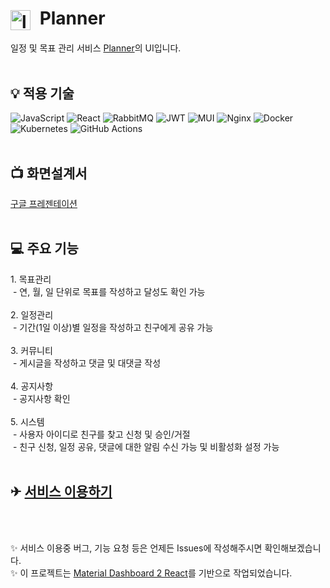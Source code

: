 <h1 align="left">
  <img src="https://github.com/user-attachments/assets/fe753f74-7839-44b2-b894-eca3ae749a07" 
       alt="logo" 
       width="32" 
       style="vertical-align: middle; margin-right: 8px;" />
  Planner
</h1>
일정 및 목표 관리 서비스 <a href="https://web-planner.store">Planner</a>의 UI입니다.
<br /><br />

<h2 align="left">
  💡
  <strong>적용 기술</strong>
</h2>

![JavaScript](https://img.shields.io/badge/javascript-%23323330.svg?style=for-the-badge&logo=javascript&logoColor=%23F7DF1E)
![React](https://img.shields.io/badge/react-%2320232a.svg?style=for-the-badge&logo=react&logoColor=%2361DAFB)
![RabbitMQ](https://img.shields.io/badge/Rabbitmq-FF6600?style=for-the-badge&logo=rabbitmq&logoColor=white)
![JWT](https://img.shields.io/badge/JWT-black?style=for-the-badge&logo=JSON%20web%20tokens)
![MUI](https://img.shields.io/badge/MUI-%230081CB.svg?style=for-the-badge&logo=mui&logoColor=white)
![Nginx](https://img.shields.io/badge/nginx-%23009639.svg?style=for-the-badge&logo=nginx&logoColor=white)
![Docker](https://img.shields.io/badge/docker-%230db7ed.svg?style=for-the-badge&logo=docker&logoColor=white)
![Kubernetes](https://img.shields.io/badge/kubernetes-%23326ce5.svg?style=for-the-badge&logo=kubernetes&logoColor=white)
![GitHub Actions](https://img.shields.io/badge/github%20actions-%232671E5.svg?style=for-the-badge&logo=githubactions&logoColor=white)
<br /><br />

<h2 align="left">
  📺
  <strong>화면설계서</strong>
</h2>
<a href="https://docs.google.com/presentation/d/1yDbhvNihTNSCrBlAPbl7iRH6IBJYweqPrmLGOKn-BOM/edit?pli=1&slide=id.p#slide=id.p">구글 프레젠테이션</a>
<br /><br />

<h2 align="left">
  💻
  <strong>주요 기능</strong>
</h2>
1. 목표관리<br />
&nbsp;- 연, 월, 일 단위로 목표를 작성하고 달성도 확인 가능<br /><br />
2. 일정관리<br />
&nbsp;- 기간(1일 이상)별 일정을 작성하고 친구에게 공유 가능<br /><br />
3. 커뮤니티<br />
&nbsp;- 게시글을 작성하고 댓글 및 대댓글 작성<br /><br />
4. 공지사항<br />
&nbsp;- 공지사항 확인<br /><br />
5. 시스템<br />
&nbsp;- 사용자 아이디로 친구를 찾고 신청 및 승인/거절<br />
&nbsp;- 친구 신청, 일정 공유, 댓글에 대한 알림 수신 가능 및 비활성화 설정 가능
<br /><br />

<h2 align="left">
  ✈
  <a href="https://web-planner.store">서비스 이용하기</a>
</h2>
<br /><br />

✨ 서비스 이용중 버그, 기능 요청 등은 언제든 Issues에 작성해주시면 확인해보겠습니다.<br />
✨ 이 프로젝트는 <a href="https://www.creative-tim.com/product/material-dashboard-react">Material Dashboard 2 React</a>를 기반으로 작업되었습니다.

